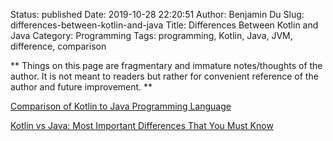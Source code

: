 Status: published
Date: 2019-10-28 22:20:51
Author: Benjamin Du
Slug: differences-between-kotlin-and-java
Title: Differences Between Kotlin and Java
Category: Programming
Tags: programming, Kotlin, Java, JVM, difference, comparison

**
Things on this page are fragmentary and immature notes/thoughts of the author.
It is not meant to readers but rather for convenient reference of the author and future improvement.
**

[Comparison of Kotlin to Java Programming Language](https://kotlinlang.org/docs/reference/comparison-to-java.html)

[Kotlin vs Java: Most Important Differences That You Must Know](https://hackr.io/blog/kotlin-vs-java)
